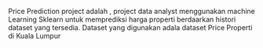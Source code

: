 Price Prediction project adalah , project data analyst menggunakan machine Learning Sklearn untuk memprediksi harga properti berdaarkan histori dataset yang tersedia. Dataset yang digunakan adala dataset Price Properti di Kuala Lumpur
